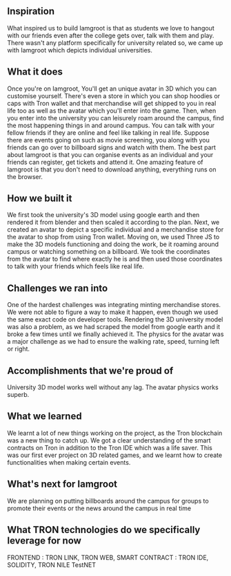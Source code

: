 ## Inspiration
What inspired us to build Iamgroot is that as students we love to hangout with our friends even after the college gets over, talk with them and play. There wasn't any platform specifically for university related so, we came up with Iamgroot which depicts individual universities.

## What it does
Once you're on Iamgroot, You'll get an unique avatar in 3D which you can customise yourself. There's even a store in which you can shop hoodies or caps with Tron wallet and that merchandise will get shipped to you in real life too as well as the avatar which you'll enter into the game. Then, when you enter into the university you can leisurely roam around the campus, find the most happening things in and around campus. You can talk with your fellow friends if they are online and feel like talking in real life. Suppose there are events going on such as movie screening, you along with you friends can go over to billboard signs and watch with them. The best part about Iamgroot is that you can organise events as an individual and your friends can register, get tickets and attend it. One amazing feature of Iamgroot is that you don't need to download anything, everything runs on the browser.

## How we built it
We first took the university's 3D model using google earth and then rendered it from blender and then scaled it according to the plan. Next, we created an avatar to depict a specific individual and a merchandise store for the avatar to shop from using Tron wallet. Moving on, we used Three JS to make the 3D models functioning and doing the work, be it roaming around campus or watching something on a billboard. We took the coordinates from the avatar to find where exactly he is and then used those coordinates to talk with your friends which feels like real life.

## Challenges we ran into
One of the hardest challenges was integrating minting merchandise stores. We were not able to figure a way to make it happen, even though we used the same exact code on developer tools. Rendering the 3D university model was also a problem, as we had scraped the model from google earth and it broke a few times until we finally achieved it. The physics for the avatar was a major challenge as we had to ensure the walking rate, speed, turning left or right.

## Accomplishments that we're proud of
University 3D model works well without any lag. The avatar physics works superb. 

## What we learned
We learnt a lot of new things working on the project, as the Tron blockchain was a new thing to catch up.
We got a clear understanding of the smart contracts on Tron in addition to the Tron IDE which was a life saver. This was our first ever project on 3D related games, and we learnt how to create functionalities when making certain events.

## What's next for Iamgroot
We are planning on putting billboards around the campus for groups to promote their events or the news around the campus in real time


## What TRON technologies do we specifically leverage for now

FRONTEND : TRON LINK, TRON WEB,
SMART CONTRACT : TRON IDE, SOLIDITY, TRON NILE TestNET